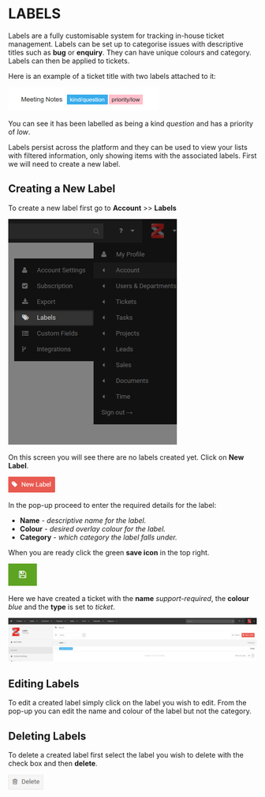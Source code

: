 # LABELS

Labels are a fully customisable system for tracking in-house ticket management. Labels can be set up to categorise issues with descriptive titles such as **bug** or **enquiry**. They can have unique colours and category. Labels can then be applied to tickets.

Here is an example of a ticket title with two labels attached to it:

![Labels07](/images/labels/labels07.png)  

You can see it has been labelled as being a kind *question* and has a priority of *low*.

Labels persist across the platform and they can be used to view your lists with filtered information, only showing items with the associated labels. First we will need to create a new label.

## Creating a New Label

To create a new label first go to **Account** >> **Labels**

![Labels01](/images/labels/labels01.png)

On this screen you will see there are no labels created yet. Click on **New Label**.

![Labels03](/images/labels/labels03.png)

In the pop-up proceed to enter the required details for the label:

 * **Name**     - *descriptive name for the label.*
 * **Colour**   - *desired overlay colour for the label.*
 * **Category** - *which category the label falls under.*

When you are ready click the green **save icon** in the top right.

![Labels04](/images/labels/labels04.png)


Here we have created a ticket with the **name** *support-required*, the **colour** *blue* and the **type** is set to *ticket*.  

![Labels05](/images/labels/labels05.png)


## Editing Labels

To edit a created label simply click on the label you wish to edit. From the pop-up you can edit the name and colour of the label but not the category.


## Deleting Labels

To delete a created label first select the label you wish to delete with the check box and then **delete**.

![Labels06](/images/labels/labels06.png)

&nbsp;